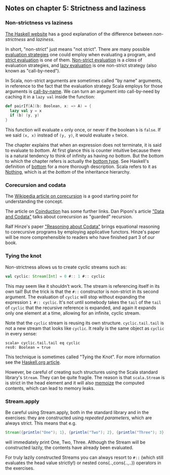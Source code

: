 ## Notes on chapter 5: Strictness and laziness

### Non-strictness vs laziness

[The Haskell website](http://www.haskell.org/haskellwiki/Lazy_vs._non-strict) has a good explanation of the difference between _non-strictness_ and _laziness_.

In short, "non-strict" just means "not strict". There are many possible [evaluation strategies](http://en.wikipedia.org/wiki/Evaluation_strategy) one could employ when evaluating a program, and [strict evaluation](http://en.wikipedia.org/wiki/Strict_evaluation) is one of them. [Non-strict evaluation](http://en.wikipedia.org/wiki/Non-strict_evaluation#Non-strict_evaluation) is a _class_ of evaluation strategies, and [lazy evaluation](http://en.wikipedia.org/wiki/Lazy_evaluation) is one non-strict strategy (also known as "call-by-need").

In Scala, non-strict arguments are sometimes called "by name" arguments, in reference to the fact that the evaluation strategy Scala employs for those arguments is [call-by-name](http://en.wikipedia.org/wiki/Call_by_name#Call_by_name). We can turn an argument into call-by-need by caching it in a `lazy val` inside the function:

~~~ scala
def pairIf[A](b: Boolean, x: => A) = {
  lazy val y = x
  if (b) (y, y)
}
~~~

This function will evaluate `x` only once, or never if the boolean `b` is `false`. If we said `(x, x)` instead of `(y, y)`, it would evaluate `x` twice.

The chapter explains that when an expression does not terminate, it is said to evaluate to _bottom_.  At first glance this is counter intuitive because there is a natural tendency to think of infinity as having _no_ bottom.  But the bottom to which the chapter refers is actually the [bottom type](http://en.wikipedia.org/wiki/Bottom_type). See Haskell's definition of [bottom](http://www.haskell.org/haskellwiki/Bottom) for a more thorough description. Scala refers to it as [Nothing](http://www.scala-lang.org/api/current/#scala.runtime.Nothing$), which is at the _bottom_ of the inheritance hierarchy.

### Corecursion and codata

The [Wikipedia article on corecursion](http://en.wikipedia.org/wiki/Corecursion) is a good starting point for understanding the concept.

The article on [Coinduction](http://en.wikipedia.org/wiki/Coinduction) has some further links. Dan Piponi's article ["Data and Codata"](http://blog.sigfpe.com/2007/07/data-and-codata.html) talks about corecursion as "guarded" recursion.

Ralf Hinze's paper ["Reasoning about Codata"](http://www.cs.ox.ac.uk/ralf.hinze/publications/CEFP09.pdf) brings equational reasoning to corecursive programs by employing applicative functors. Hinze's paper will be more comprehensible to readers who have finished part 3 of our book.

### Tying the knot

Non-strictness allows us to create cyclic streams such as:

~~~ scala
val cyclic: Stream[Int] = 0 #:: 1 #:: cyclic
~~~

This may seem like it shouldn't work. The stream is referencing itself in its own tail! But the trick is that the `#::` constructor is non-strict in its second argument. The evaluation of `cyclic` will stop without expanding the expression `1 #:: cyclic`. It's not until somebody takes the `tail` of the `tail` of `cyclic` that the recursive reference is expanded, and again it expands only one element at a time, allowing for an infinite, cyclic stream.

Note that the `cyclic` stream is reusing its own structure. `cyclic.tail.tail` is not a new stream that looks like `cyclic`. It really is the same object as `cyclic` in every sense:

~~~
scala> cyclic.tail.tail eq cyclic
res0: Boolean = true
~~~

This technique is sometimes called "Tying the Knot". For more information see the [Haskell.org article](http://www.haskell.org/haskellwiki/Tying_the_Knot).

However, be careful of creating such structures using the Scala standard library's `Stream`. They can be quite fragile. The reason is that `scala.Stream` is is strict in the head element and it will also [memoize](http://en.wikipedia.org/wiki/Memoization) the computed contents, which can lead to memory leaks.

### Stream.apply

Be careful using Stream.apply, both in the standard library and in the exercises: they are constructed using _repeated parameters_, which are always strict. This means that e.g.

~~~scala
Stream({println("One"); 1}, {println("Two"); 2}, {println("Three"); 3})
~~~ 

will immediately print One, Two, Three. Although the Stream will be constructed lazily, the contents have already been evaluated. 

For truly lazily constructed Streams you can always resort to `#::` (which still evaluates the head value strictly!) or nested cons(..,cons(..,..)) operators in the exercises. 

